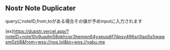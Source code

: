 ## Nostr Note Duplicater

queryにnoteID,from,toがある場合その値が予めinputに入力されます

(ex)https://dupstr.vercel.app/?noteID=note10v9uadm58qkhcpr3hempn64yxeusdjf7dpsv496sr0laq5s5wawsm0ztj8&from=wss://nos.lol&to=wss://yabu.me